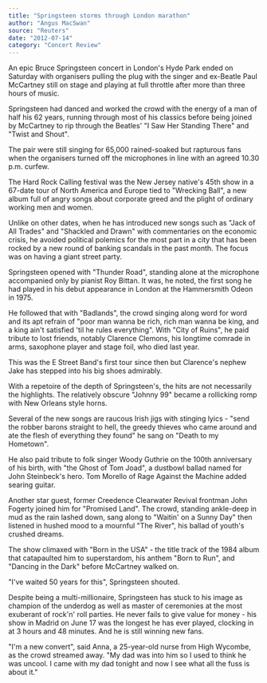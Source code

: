 ```yaml
---
title: "Springsteen storms through London marathon"
author: "Angus MacSwan"
source: "Reuters"
date: "2012-07-14"
category: "Concert Review"
---
```


An epic Bruce Springsteen concert in London's Hyde Park ended on Saturday with organisers pulling the plug with the singer and ex-Beatle Paul McCartney still on stage and playing at full throttle after more than three hours of music.

Springsteen had danced and worked the crowd with the energy of a man of half his 62 years, running through most of his classics before being joined by McCartney to rip through the Beatles' "I Saw Her Standing There" and "Twist and Shout".

The pair were still singing for 65,000 rained-soaked but rapturous fans when the organisers turned off the microphones in line with an agreed 10.30 p.m. curfew.

The Hard Rock Calling festival was the New Jersey native's 45th show in a 67-date tour of North America and Europe tied to "Wrecking Ball", a new album full of angry songs about corporate greed and the plight of ordinary working men and women.

Unlike on other dates, when he has introduced new songs such as "Jack of All Trades" and "Shackled and Drawn" with commentaries on the economic crisis, he avoided political polemics for the most part in a city that has been rocked by a new round of banking scandals in the past month. The focus was on having a giant street party.

Springsteen opened with "Thunder Road", standing alone at the microphone accompanied only by pianist Roy Bittan. It was, he noted, the first song he had played in his debut appearance in London at the Hammersmith Odeon in 1975.

He followed that with "Badlands", the crowd singing along word for word and its apt refrain of "poor man wanna be rich, rich man wanna be king, and a king ain't satisfied 'til he rules everything". With "City of Ruins", he paid tribute to lost friends, notably Clarence Clemons, his longtime comrade in arms, saxophone player and stage foil, who died last year.

This was the E Street Band's first tour since then but Clarence's nephew Jake has stepped into his big shoes admirably.

With a repetoire of the depth of Springsteen's, the hits are not necessarily the highlights. The relatively obscure "Johnny 99" became a rollicking romp with New Orleans style horns.

Several of the new songs are raucous Irish jigs with stinging lyics - "send the robber barons straight to hell, the greedy thieves who came around and ate the flesh of everything they found" he sang on "Death to my Hometown".

He also paid tribute to folk singer Woody Guthrie on the 100th anniversary of his birth, with "the Ghost of Tom Joad", a dustbowl ballad named for John Steinbeck's hero. Tom Morello of Rage Against the Machine added searing guitar.

Another star guest, former Creedence Clearwater Revival frontman John Fogerty joined him for "Promised Land". The crowd, standing ankle-deep in mud as the rain lashed down, sang along to "Waitin' on a Sunny Day" then listened in hushed mood to a mournful "The River", his ballad of youth's crushed dreams.

The show climaxed with "Born in the USA" - the title track of the 1984 album that catapaulted him to superstardom, his anthem "Born to Run", and "Dancing in the Dark" before McCartney walked on.

"I've waited 50 years for this", Springsteen shouted.

Despite being a multi-millionaire, Springsteen has stuck to his image as champion of the underdog as well as master of ceremonies at the most exuberant of rock'n' roll parties. He never fails to give value for money - his show in Madrid on June 17 was the longest he has ever played, clocking in at 3 hours and 48 minutes. And he is still winning new fans.

"I'm a new convert", said Anna, a 25-year-old nurse from High Wycombe, as the crowd streamed away. "My dad was into him so I used to think he was uncool. I came with my dad tonight and now I see what all the fuss is about it."